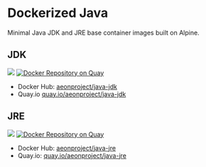 # Dockerized Java

Minimal Java JDK and JRE base container images built on Alpine.

## JDK

[![](https://badge.imagelayers.io/aeonproject/java-jdk:latest.svg)](https://imagelayers.io/?images=aeonproject/java-jdk:latest 'Get your own badge on imagelayers.io')
[![Docker Repository on Quay](https://quay.io/repository/aeonproject/java-jdk/status "Docker Repository on Quay")](https://quay.io/repository/aeonproject/java-jdk)

- Docker Hub: [aeonproject/java-jdk](https://hub.docker.com/r/aeonproject/java-jdk/)
- Quay.io [quay.io/aeonproject/java-jdk](https://quay.io/repository/aeonproject/java-jdk)

## JRE

[![](https://badge.imagelayers.io/aeonproject/java-jre:latest.svg)](https://imagelayers.io/?images=aeonproject/java-jre:latest 'Get your own badge on imagelayers.io')
[![Docker Repository on Quay](https://quay.io/repository/aeonproject/java-jre/status "Docker Repository on Quay")](https://quay.io/repository/aeonproject/java-jre)

- Docker Hub: [aeonproject/java-jre](https://hub.docker.com/r/aeonproject/java-jre/)
- Quay.io: [quay.io/aeonproject/java-jre](https://quay.io/repository/aeonproject/java-jre)
